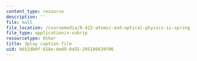 ```yaml
---
content_type: resource
description: ''
file: null
file_location: /coursemedia/8-422-atomic-and-optical-physics-ii-spring-2013/b652db0f818eded90a55295108639f06_vyDnTx4gTis.srt
file_type: application/x-subrip
resourcetype: Other
title: 3play caption file
uid: b652db0f-818e-ded9-0a55-295108639f06
---
```

